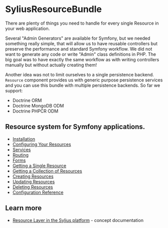 # SyliusResourceBundle

There are plenty of things you need to handle for every single Resource in your web application.

Several "Admin Generators" are available for Symfony, but we needed something really simple, that will allow us to have reusable controllers
but preserve the performance and standard Symfony workflow. We did not want to generate any code or write "Admin" class definitions in PHP.
The big goal was to have exactly the same workflow as with writing controllers manually but without actually creating them!

Another idea was not to limit ourselves to a single persistence backend.
``Resource`` component provides us with generic purpose persistence services and you can use this bundle with multiple persistence backends.
So far we support:

* Doctrine ORM
* Doctrine MongoDB ODM
* Doctrine PHPCR ODM

## Resource system for Symfony applications.

* [Installation](installation.md)
* [Configuring Your Resources](configuration.md)
* [Services](services.md)
* [Routing](routing.md)
* [Forms](forms.md)
* [Getting a Single Resource](show_resource.md)
* [Getting a Collection of Resources](index_resources.md)
* [Creating Resources](create_resource.md)
* [Updating Resources](update_resource.md)
* [Deleting Resources](delete_resource.md)
* [Configuration Reference](reference.md)

## Learn more

* [Resource Layer in the Sylius platform](https://docs.sylius.com/en/latest/book/architecture/resource_layer.html) - concept documentation
